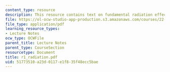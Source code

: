 ```yaml
---
content_type: resource
description: This resource contains text on fundamental radiation effects on materials.
file: https://ol-ocw-studio-app-production.s3.amazonaws.com/courses/22-314j-structural-mechanics-in-nuclear-power-technology-fall-2006/51773510a23d0117e1f835f48ecc5bae_r1_radiation.pdf
file_type: application/pdf
learning_resource_types:
- Lecture Notes
ocw_type: OCWFile
parent_title: Lecture Notes
parent_type: CourseSection
resourcetype: Document
title: r1_radiation.pdf
uid: 51773510-a23d-0117-e1f8-35f48ecc5bae
---
```

